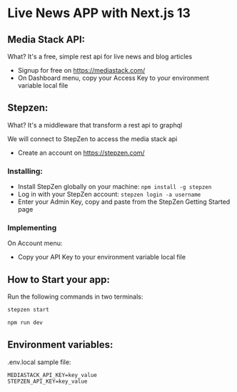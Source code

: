 # Live News APP with Next.js 13

## Media Stack API:

What? It's a free, simple rest api for live news and blog articles

- Signup for free on https://mediastack.com/
- On Dashboard menu, copy your Access Key to your environment variable local file

## Stepzen:

What? It's a middleware that transform a rest api to graphql

We will connect to StepZen to access the media stack api

- Create an account on https://stepzen.com/

### Installing:

- Install StepZen globally on your machine: `npm install -g stepzen`
- Log in with your StepZen account: `stepzen login -a username`
- Enter your Admin Key, copy and paste from the StepZen Getting Started page

### Implementing

On Account menu:

- Copy your API Key to your environment variable local file

## How to Start your app:

Run the following commands in two terminals:

```bash
stepzen start
```

```bash
npm run dev
```

## Environment variables:

.env.local sample file:

```
MEDIASTACK_API_KEY=key_value
STEPZEN_API_KEY=key_value
```
